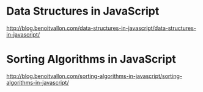 # Data Structures in JavaScript
http://blog.benoitvallon.com/data-structures-in-javascript/data-structures-in-javascript/

# Sorting Algorithms in JavaScript
http://blog.benoitvallon.com/sorting-algorithms-in-javascript/sorting-algorithms-in-javascript/